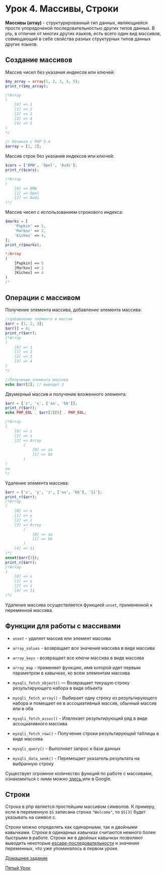 # Урок 4. Массивы, Строки

**Массивы (array)** - структурированный тип данных, являющиейся просто упорядоченой последовательностью других типов данных. В `php`, в отличие от многих других языков, есть всего один вид массивов, совмещающий в себе свойства разных структурных типов данных других языков.

## Создание массивов

Массив чисел без указания индексов или ключей:

```php
$my_array = array(1, 2, 3, 4, 5);
print_r($my_array);

/*Array
(
    [0] => 1
    [1] => 2
    [2] => 3
    [3] => 4
    [4] => 5
)
*/

// Начиная с PHP 5.4
$array = [1, 2];
```
Массив строк без указания индексов или ключей:

```php
$cars = ['BMW', 'Opel', 'Audi'];
print_r($cars);

/*Array
(
    [0] => BMW
    [1] => Opel
    [2] => Audi
)*/
```
Массив чисел с использованием строкового индекса:

```php
$marks = [
	'Pupkin' => 5,
	'Markov' => 2,
	'Kichev' => 4,
];
print_r($marks);

*/Array
(
    [Pupkin] => 5
    [Markov] => 2
    [Kichev] => 4
)
/*

```

## Операции с массивом

Получение элемента массива, добавление элемента массива:

```php
//добавление элемента в массив
$arr = [1, 2, 3];
$arr[] = 4;
print_r($arr);
/*Array
(
    [0] => 1
    [1] => 2
    [2] => 3
    [3] => 4
)
*/

//Получение элемента массива
echo $arr[2]; // выведет 3
```
Двумерный массив и получение вложенного элемента:

```php
$arr = ['z', 'x', ['aa', 'bb']];
print_r($arr);
echo PHP_EOL . $arr[2][0] . PHP_EOL;

/*Array
(
    [0] => z
    [1] => x
    [2] => Array
        (
            [0] => aa
            [1] => bb
        )
)
aa
*/

```
Удаление элемента массива:

```php
$arr = ['x', 'y', 'z', ['aa', 'bb'], '11'];
print_r($arr);
/*Array
(
    [0] => x
    [1] => y
    [2] => z
    [3] => Array
        (
            [0] => aa
            [1] => bb
        )
    [4] => 11
)*/
unset($arr[3]);
print_r($arr);
/*Array
(
    [0] => x
    [1] => y
    [2] => z
    [4] => 11
)*/
```

Удаление массива осуществляется функцией `unset`, примененной к переменной массива.


## Функции для работы с массивами

* `unset` - удаляет массив или элемент массива
* `array_values` - возвращает все значения массива в виде массива
* `array_keys` - возвращает все ключи массива в виде массива
* `array_map` - применяет функцию, имя которой идет первым параметром в кавычках, ко всем элементам массива

* `mysqli_fetch_object()` — Возвращает текущую строку результирующего набора в виде объекта
* `mysqli_fetch_array()` - Выбирает одну строку из результирующего набора и помещает ее в ассоциативный массив, обычный массив или в оба
* `mysqli_fetch_assoc()` - Извлекает результирующий ряд в виде ассоциативного массива
* `mysqli_fetch_row()` - Получение строки результирующей таблицы в виде массива
* `mysqli_query()` - Выполняет запрос к базе данных
* `mysqli_data_seek()` - Перемещает указатель результата на выбранную строку

Существует огромное количество функций по работе с массивами, ознакомиться с ними можно [здесь ](http://php.net/manual/ru/ref.array.php) или в Google.


## Строки

Строка в php является простейшим массивом символов. К примеру, если в переменную `$S` записана строка `"Welcome"`, то `$S[3]` будет указывать на символ c.

Строки можно определять как одинарными, так и двойными кавычками. Строки в одинарных кавычках считаются немного более быстрыми в работе. Строки же в двойных кавычках позволяют выводить некоторые [escape-последовательности](http://php.net/manual/ru/regexp.reference.escape.php) и значения переменных, что уже упоминалось в первом уроке.


[Домашнее задание](04_homework.md)

[Пятый Урок](05_Loops_and_constants.md)
